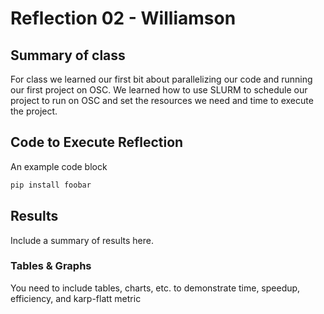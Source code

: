 # Reflection 02 - Williamson

## Summary of class

For class we learned our first bit about parallelizing our code and running our first project on OSC. We learned how to use SLURM to schedule our project to run on OSC and set the resources we need and time to execute the project.

## Code to Execute Reflection

An example code block
```bash
pip install foobar
```

## Results
Include a summary of results here. 

### Tables & Graphs
You need to include tables, charts, etc. to demonstrate time, speedup, efficiency, and karp-flatt metric
